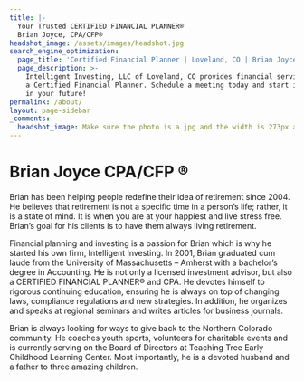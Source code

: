 ```yaml
---
title: |-
  Your Trusted CERTIFIED FINANCIAL PLANNER®
  Brian Joyce, CPA/CFP®
headshot_image: /assets/images/headshot.jpg
search_engine_optimization:
  page_title: 'Certified Financial Planner | Loveland, CO | Brian Joyce CPA/CFP ®'
  page_description: >-
    Intelligent Investing, LLC of Loveland, CO provides financial services from
    a Certified Financial Planner. Schedule a meeting today and start investing
    in your future!
permalink: /about/
layout: page-sidebar
_comments:
  headshot_image: Make sure the photo is a jpg and the width is 273px and the height is 364px.
---
```



# Brian Joyce CPA/CFP ®

Brian has been helping people redefine their idea of retirement since 2004. He believes that retirement is not a specific time in a person’s life; rather, it is a state of mind. It is when you are at your happiest and live stress free. Brian’s goal for his clients is to have them always living retirement.

Financial planning and investing is a passion for Brian which is why he started his own firm, Intelligent Investing. In 2001, Brian graduated cum laude from the University of Massachusetts – Amherst with a bachelor’s degree in Accounting. He is not only a licensed investment advisor, but also a CERTIFIED FINANCIAL PLANNER® and CPA. He devotes himself to rigorous continuing education, ensuring he is always on top of changing laws, compliance regulations and new strategies. In addition, he organizes and speaks at regional seminars and writes articles for business journals.

Brian is always looking for ways to give back to the Northern Colorado community. He coaches youth sports, volunteers for charitable events and is currently serving on the Board of Directors at Teaching Tree Early Childhood Learning Center. Most importantly, he is a devoted husband and a father to three amazing children.